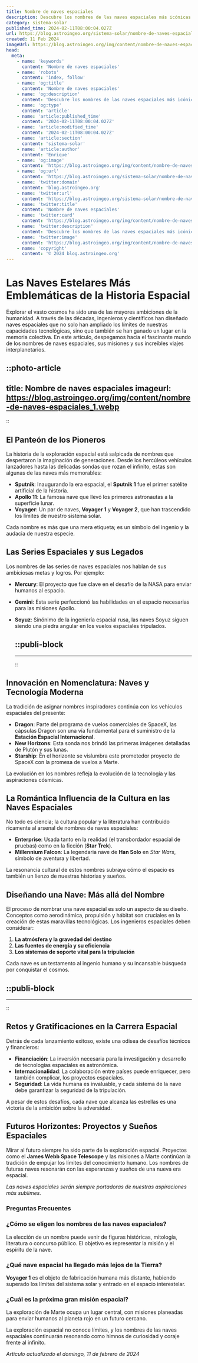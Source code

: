 ```yaml
---
title: Nombre de naves espaciales
description: Descubre los nombres de las naves espaciales más icónicas de la historia y su legado en la exploración del cosmos. Inspírate con la aventura espacial.
category: sistema-solar
published_time: 2024-02-11T08:00:04.027Z
url: https://blog.astroingeo.org/sistema-solar/nombre-de-naves-espaciales
created: 11 Feb 2024
imageUrl: https://blog.astroingeo.org/img/content/nombre-de-naves-espaciales_1.webp
head:
  meta:
    - name: 'keywords'
      content: 'Nombre de naves espaciales'
    - name: 'robots'
      content: 'index, follow'
    - name: 'og:title'
      content: 'Nombre de naves espaciales'
    - name: 'og:description'
      content: 'Descubre los nombres de las naves espaciales más icónicas de la historia y su legado en la exploración del cosmos. Inspírate con la aventura espacial.'
    - name: 'og:type'
      content: 'article'
    - name: 'article:published_time'
      content: '2024-02-11T08:00:04.027Z'
    - name: 'article:modified_time'
      content: '2024-02-11T08:00:04.027Z'
    - name: 'article:section'
      content: 'sistema-solar'
    - name: 'article:author'
      content: 'Enrique'
    - name: 'og:image'
      content: 'https://blog.astroingeo.org/img/content/nombre-de-naves-espaciales_1.webp'
    - name: 'og:url'
      content: 'https://blog.astroingeo.org/sistema-solar/nombre-de-naves-espaciales'
    - name: 'twitter:domain'
      content: 'blog.astroingeo.org'
    - name: 'twitter:url'
      content: 'https://blog.astroingeo.org/sistema-solar/nombre-de-naves-espaciales'
    - name: 'twitter:title'
      content: 'Nombre de naves espaciales'
    - name: 'twitter:card'
      content: 'https://blog.astroingeo.org/img/content/nombre-de-naves-espaciales_1.webp'
    - name: 'twitter:description'
      content: 'Descubre los nombres de las naves espaciales más icónicas de la historia y su legado en la exploración del cosmos. Inspírate con la aventura espacial.'
    - name: 'twitter:image'
      content: 'https://blog.astroingeo.org/img/content/nombre-de-naves-espaciales_1.webp'
    - name: 'copyright'
      content: '© 2024 blog.astroingeo.org'
---
```

# Las Naves Estelares Más Emblemáticas de la Historia Espacial

Explorar el vasto cosmos ha sido una de las mayores ambiciones de la humanidad. A través de las décadas, ingenieros y científicos han diseñado naves espaciales que no solo han ampliado los límites de nuestras capacidades tecnológicas, sino que también se han ganado un lugar en la memoria colectiva. En este artículo, despegamos hacia el fascinante mundo de los nombres de naves espaciales, sus misiones y sus increíbles viajes interplanetarios.


::photo-article
---
title: Nombre de naves espaciales
imageurl: https://blog.astroingeo.org/img/content/nombre-de-naves-espaciales_1.webp
---
::


## El Panteón de los Pioneros

La historia de la exploración espacial está salpicada de nombres que despertaron la imaginación de generaciones. Desde los hercúleos vehículos lanzadores hasta las delicadas sondas que rozan el infinito, estas son algunas de las naves más memorables:

- **Sputnik**: Inaugurando la era espacial, el **Sputnik 1** fue el primer satélite artificial de la historia.
- **Apollo 11**: La famosa nave que llevó los primeros astronautas a la superficie lunar.
- **Voyager**: Un par de naves, **Voyager 1** y **Voyager 2**, que han trascendido los límites de nuestro sistema solar.

Cada nombre es más que una mera etiqueta; es un símbolo del ingenio y la audacia de nuestra especie.

## Las Series Espaciales y sus Legados

Los nombres de las series de naves espaciales nos hablan de sus ambiciosas metas y logros. Por ejemplo:

- **Mercury**: El proyecto que fue clave en el desafío de la NASA para enviar humanos al espacio.
- **Gemini**: Esta serie perfeccionó las habilidades en el espacio necesarias para las misiones Apollo.
- **Soyuz**: Sinónimo de la ingeniería espacial rusa, las naves Soyuz siguen siendo una piedra angular en los vuelos espaciales tripulados.


  ::publi-block
  ---
  ---
  ::
  
  
## Innovación en Nomenclatura: Naves y Tecnología Moderna

La tradición de asignar nombres inspiradores continúa con los vehículos espaciales del presente:

- **Dragon**: Parte del programa de vuelos comerciales de SpaceX, las cápsulas Dragon son una vía fundamental para el suministro de la **Estación Espacial Internacional**.
- **New Horizons**: Esta sonda nos brindó las primeras imágenes detalladas de Plutón y sus lunas.
- **Starship**: En el horizonte se vislumbra este prometedor proyecto de SpaceX con la promesa de vuelos a Marte.

La evolución en los nombres refleja la evolución de la tecnología y las aspiraciones cósmicas.

## La Romántica Influencia de la Cultura en las Naves Espaciales

No todo es ciencia; la cultura popular y la literatura han contribuido ricamente al arsenal de nombres de naves espaciales:

- **Enterprise**: Usada tanto en la realidad (el transbordador espacial de pruebas) como en la ficción (**Star Trek**).
- **Millennium Falcon**: La legendaria nave de **Han Solo** en *Star Wars*, símbolo de aventura y libertad.

La resonancia cultural de estos nombres subraya cómo el espacio es también un lienzo de nuestras historias y sueños.

## Diseñando una Nave: Más allá del Nombre

El proceso de nombrar una nave espacial es solo un aspecto de su diseño. Conceptos como aerodinámica, propulsión y hábitat son cruciales en la creación de estas maravillas tecnológicas. Los ingenieros espaciales deben considerar:

1. **La atmósfera y la gravedad del destino**
2. **Las fuentes de energía y su eficiencia**
3. **Los sistemas de soporte vital para la tripulación**

Cada nave es un testamento al ingenio humano y su incansable búsqueda por conquistar el cosmos.


  ::publi-block
  ---
  ---
  ::
  
  
## Retos y Gratificaciones en la Carrera Espacial

Detrás de cada lanzamiento exitoso, existe una odisea de desafíos técnicos y financieros:

- **Financiación**: La inversión necesaria para la investigación y desarrollo de tecnologías espaciales es astronómica.
- **Internacionalidad**: La colaboración entre países puede enriquecer, pero también complicar, los proyectos espaciales.
- **Seguridad**: La vida humana es invaluable, y cada sistema de la nave debe garantizar la seguridad de la tripulación.

A pesar de estos desafíos, cada nave que alcanza las estrellas es una victoria de la ambición sobre la adversidad.

## Futuros Horizontes: Proyectos y Sueños Espaciales

Mirar al futuro siempre ha sido parte de la exploración espacial. Proyectos como el **James Webb Space Telescope** y las misiones a Marte continúan la tradición de empujar los límites del conocimiento humano. Los nombres de futuras naves resonarán con las esperanzas y sueños de una nueva era espacial.

*Las naves espaciales serán siempre portadoras de nuestras aspiraciones más sublimes.*

### Preguntas Frecuentes

### ¿Cómo se eligen los nombres de las naves espaciales?
La elección de un nombre puede venir de figuras históricas, mitología, literatura o concurso público. El objetivo es representar la misión y el espíritu de la nave.

### ¿Qué nave espacial ha llegado más lejos de la Tierra?
**Voyager 1** es el objeto de fabricación humana más distante, habiendo superado los límites del sistema solar y entrado en el espacio interestelar.

### ¿Cuál es la próxima gran misión espacial?
La exploración de Marte ocupa un lugar central, con misiones planeadas para enviar humanos al planeta rojo en un futuro cercano.

La exploración espacial no conoce límites, y los nombres de las naves espaciales continuarán resonando como himnos de curiosidad y coraje frente al infinito.

_Artículo actualizado el domingo, 11 de febrero de 2024_